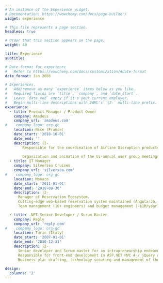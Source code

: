 ```yaml
---
# An instance of the Experience widget.
# Documentation: https://wowchemy.com/docs/page-builder/
widget: experience

# This file represents a page section.
headless: true

# Order that this section appears on the page.
weight: 40

title: Experience
subtitle:

# Date format for experience
#   Refer to https://wowchemy.com/docs/customization/#date-format
date_format: Jan 2006

# Experiences.
#   Add/remove as many `experience` items below as you like.
#   Required fields are `title`, `company`, and `date_start`.
#   Leave `date_end` empty if it's your current employer.
#   Begin multi-line descriptions with YAML's `|2-` multi-line prefix.
experience:
  - title: Product Manager / Product Owner
    company: Amadeus
    company_url: 'amadeus.com'
#    company_logo: org-gc
    location: Nice (France)
    date_start: '2018-10-01'
    date_end: ''
    description: |2-
        Responsible for the coordination of Airline Disruption products from inception, development (~50 engineers) to deployment. Direct contact with the whole community of airlines (140+ clients).
        
        Organization and animation of the bi-annual user group meetings with airline customers from all over the world, running regular project status meetings with Airline Champions and program budget reporting to internal steering committee (~$2M/year).
  - title: IT Manager
    company: Silversea Cruises
    company_url: 'silversea.com'
#    company_logo: org-gc
    location: Monaco
    date_start: '2011-01-01'
    date_end: '2018-09-30'
    description: |2-
      Manager of Reservation Ecosystem.
      Cutting-edge web-based reservation system maintained (AngularJS, Socket.io, C# RESTful Web Services, SQL Server 2012, MongoDB, Node.js and counting...).
      Team management (10+ engineers) and budget management (~$1M/year)

  - title: .NET Senior Developer / Scrum Master
    company: Reply
    company_url: 'reply.com'
#    company_logo: org-gc
    location: Turin (Italy)
    date_start: '2007-01-01'
    date_end: '2010-12-31'
    description: |2-
      Senior developer and Scrum master for an intrapreneurship endeavor aimed at the creation of a Private Cloud platform using XEN and VMWare. 
      Responsible for front-end development in ASP.NET MVC 4 / jQuery and back-end functionalities offered via WCF services.
      Business plan drafting, technology scouting and management of the development team with Agile methodologies.
           
design:
  columns: '2'
---
```

